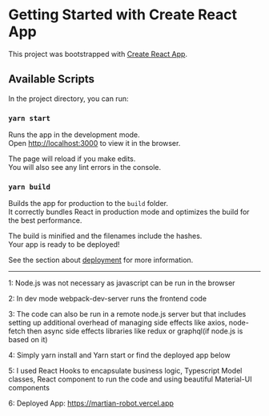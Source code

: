 # Getting Started with Create React App

This project was bootstrapped with [Create React App](https://github.com/facebook/create-react-app).

## Available Scripts

In the project directory, you can run:

### `yarn start`

Runs the app in the development mode.\
Open [http://localhost:3000](http://localhost:3000) to view it in the browser.

The page will reload if you make edits.\
You will also see any lint errors in the console.

### `yarn build`

Builds the app for production to the `build` folder.\
It correctly bundles React in production mode and optimizes the build for the best performance.

The build is minified and the filenames include the hashes.\
Your app is ready to be deployed!

See the section about [deployment](https://facebook.github.io/create-react-app/docs/deployment) for more information.

-------------------------------------------
1: Node.js was not necessary as javascript can be run in the browser


2: In dev mode webpack-dev-server runs the frontend code


3: The code can also be run in a remote node.js server but that includes setting up additional overhead of managing side effects 
   like axios, node-fetch then async side effects libraries like redux or graphql(if node.js is based on it) 


4: Simply yarn install and Yarn start or find the deployed app below


5: I used React Hooks to encapsulate business logic, Typescript Model classes, React component to run the code and using 
   beautiful Material-UI components
    

6: Deployed App: https://martian-robot.vercel.app

